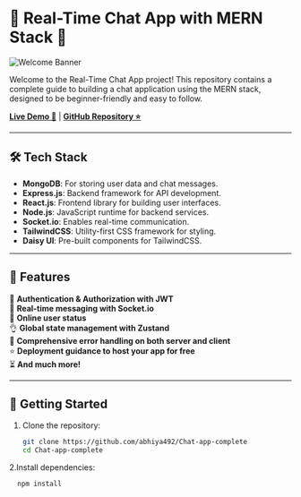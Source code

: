 # 🌟 Real-Time Chat App with MERN Stack 🌟  
![Welcome Banner](https://readme-typing-svg.herokuapp.com?font=Fira+Code&size=24&duration=4000&pause=500&color=F75C7E&width=435&lines=Welcome+to+the+Real-Time+Chat+App!;Powered+by+the+MERN+Stack!;Enjoy+Seamless+Real-Time+Messaging!+🚀)

Welcome to the Real-Time Chat App project! This repository contains a complete guide to building a chat application using the MERN stack, designed to be beginner-friendly and easy to follow.  

**[Live Demo 🚀](https://chat-app-complete.onrender.com)** | **[GitHub Repository ⭐](https://github.com/abhiya492/Chat-app-complete)**  

---

## 🛠️ Tech Stack  
- **MongoDB**: For storing user data and chat messages.  
- **Express.js**: Backend framework for API development.  
- **React.js**: Frontend library for building user interfaces.  
- **Node.js**: JavaScript runtime for backend services.  
- **Socket.io**: Enables real-time communication.  
- **TailwindCSS**: Utility-first CSS framework for styling.  
- **Daisy UI**: Pre-built components for TailwindCSS.  

---

## 🌟 Features  
🎃 **Authentication & Authorization with JWT**  
👾 **Real-time messaging with Socket.io**  
🚀 **Online user status**  
👌 **Global state management with Zustand**  
🐞 **Comprehensive error handling on both server and client**  
⭐ **Deployment guidance to host your app for free**  
⏳ **And much more!**  

---

## 🚀 Getting Started  

1. Clone the repository:  
   ```bash
   git clone https://github.com/abhiya492/Chat-app-complete
   cd Chat-app-complete
   ```
2.Install dependencies:
  ```bash
    npm install
  ```
